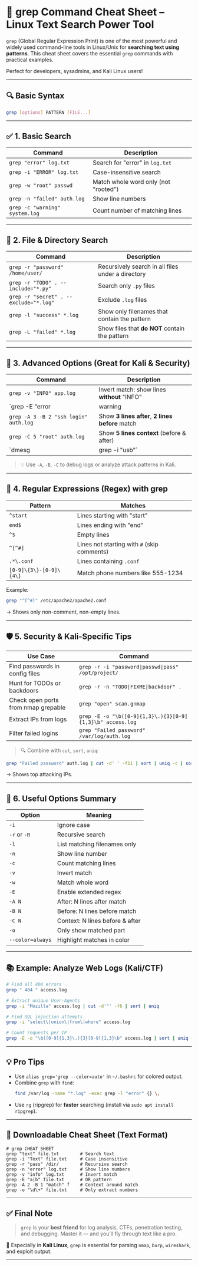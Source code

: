 # 🧾 **grep Command Cheat Sheet – Linux Text Search Power Tool**

`grep` (Global Regular Expression Print) is one of the most powerful and widely used command-line tools in Linux/Unix for **searching text using patterns**. This cheat sheet covers the essential `grep` commands with practical examples.

Perfect for developers, sysadmins, and Kali Linux users!

---

## 🔍 Basic Syntax
```bash
grep [options] PATTERN [FILE...]
```

---

## ✅ 1. Basic Search

| Command | Description |
|--------|-------------|
| `grep "error" log.txt` | Search for "error" in `log.txt` |
| `grep -i "ERROR" log.txt` | Case-insensitive search |
| `grep -w "root" passwd` | Match whole word only (not "rooted") |
| `grep -n "failed" auth.log` | Show line numbers |
| `grep -c "warning" system.log` | Count number of matching lines |

---

## 📁 2. File & Directory Search

| Command | Description |
|--------|-------------|
| `grep -r "password" /home/user/` | Recursively search in all files under a directory |
| `grep -r "TODO" . --include="*.py"` | Search only `.py` files |
| `grep -r "secret" . --exclude="*.log"` | Exclude `.log` files |
| `grep -l "success" *.log` | Show only filenames that contain the pattern |
| `grep -L "failed" *.log` | Show files that **do NOT** contain the pattern |

---

## 🔐 3. Advanced Options (Great for Kali & Security)

| Command | Description |
|--------|-------------|
| `grep -v "INFO" app.log` | Invert match: show lines **without** "INFO" |
| `grep -E "error|warning|critical" log.txt` | Use extended regex (OR logic) |
| `grep -A 3 -B 2 "ssh login" auth.log` | Show **3 lines after**, **2 lines before** match |
| `grep -C 5 "root" auth.log` | Show **5 lines context** (before & after) |
| `dmesg | grep -i "usb"` | Pipe output and search (real-time logs) |

> 💡 Use `-A`, `-B`, `-C` to debug logs or analyze attack patterns in Kali.

---

## 🧪 4. Regular Expressions (Regex) with grep

| Pattern | Matches |
|--------|--------|
| `^start` | Lines starting with "start" |
| `end$` | Lines ending with "end" |
| `^$` | Empty lines |
| `^[^#]` | Lines not starting with `#` (skip comments) |
| `.*\.conf` | Lines containing `.conf` |
| `[0-9]\{3\}-[0-9]\{4\}` | Match phone numbers like 555-1234 |

Example:
```bash
grep "^[^#]" /etc/apache2/apache2.conf
```
→ Shows only non-comment, non-empty lines.

---

## 🛡️ 5. Security & Kali-Specific Tips

| Use Case | Command |
|--------|--------|
| Find passwords in config files | `grep -r -i "password\|passwd\|pass" /opt/project/` |
| Hunt for TODOs or backdoors | `grep -r -n "TODO\|FIXME\|backdoor" .` |
| Check open ports from nmap grepable | `grep "open" scan.gnmap` |
| Extract IPs from logs | `grep -E -o "\b([0-9]{1,3}\.){3}[0-9]{1,3}\b" access.log` |
| Filter failed logins | `grep "Failed password" /var/log/auth.log` |

> 🔍 Combine with `cut`, `sort`, `uniq`:  
```bash
grep "Failed password" auth.log | cut -d' ' -f11 | sort | uniq -c | sort -nr
```
→ Shows top attacking IPs.

---

## 🧰 6. Useful Options Summary

| Option | Meaning |
|-------|--------|
| `-i` | Ignore case |
| `-r` or `-R` | Recursive search |
| `-l` | List matching filenames only |
| `-n` | Show line number |
| `-c` | Count matching lines |
| `-v` | Invert match |
| `-w` | Match whole word |
| `-E` | Enable extended regex |
| `-A N` | After: N lines after match |
| `-B N` | Before: N lines before match |
| `-C N` | Context: N lines before & after |
| `-o` | Only show matched part |
| `--color=always` | Highlight matches in color |

---

## 📚 Example: Analyze Web Logs (Kali/CTF)

```bash
# Find all 404 errors
grep " 404 " access.log

# Extract unique User-Agents
grep -i "Mozilla" access.log | cut -d'"' -f6 | sort | uniq

# Find SQL injection attempts
grep -i "select\|union\|from\|where" access.log

# Count requests per IP
grep -E -o "\b([0-9]{1,3}\.){3}[0-9]{1,3}\b" access.log | sort | uniq -c | sort -nr
```

---

## 💡 Pro Tips

- Use `alias grep='grep --color=auto'` in `~/.bashrc` for colored output.
- Combine `grep` with `find`:  
  ```bash
  find /var/log -name "*.log" -exec grep -l "error" {} \;
  ```
- Use `rg` (ripgrep) for **faster** searching (install via `sudo apt install ripgrep`).

---

## 📄 Downloadable Cheat Sheet (Text Format)

```text
# grep CHEAT SHEET
grep "text" file.txt        # Search text
grep -i "Text" file.txt     # Case insensitive
grep -r "pass" /dir/        # Recursive search
grep -n "error" log.txt     # Show line numbers
grep -v "info" log.txt      # Invert match
grep -E "a|b" file.txt      # OR pattern
grep -A 2 -B 1 "match" f    # Context around match
grep -o "\d\+" file.txt     # Only extract numbers
```

---

## ✅ Final Note

> `grep` is your **best friend** for log analysis, CTFs, penetration testing, and debugging. Master it — and you’ll fly through text like a pro.

🔧 Especially in **Kali Linux**, `grep` is essential for parsing `nmap`, `burp`, `wireshark`, and exploit output.

---


